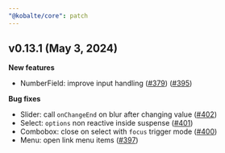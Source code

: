 ```yaml
---
"@kobalte/core": patch
---
```


## v0.13.1 (May 3, 2024)

**New features**

- NumberField: improve input handling ([#379](https://github.com/kobaltedev/kobalte/pull/379)) ([#395](https://github.com/kobaltedev/kobalte/pull/395))

**Bug fixes**

- Slider: call `onChangeEnd` on blur after changing value ([#402](https://github.com/kobaltedev/kobalte/pull/402))
- Select: `options` non reactive inside suspense ([#401](https://github.com/kobaltedev/kobalte/pull/401))
- Combobox: close on select with `focus` trigger mode ([#400](https://github.com/kobaltedev/kobalte/pull/400))
- Menu: open link menu items ([#397](https://github.com/kobaltedev/kobalte/pull/397))
